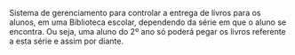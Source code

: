 Sistema de gerenciamento para controlar a entrega de livros para os alunos, em uma Biblioteca escolar, dependendo da série em que o aluno se encontra. Ou seja, uma aluno do 2º ano só poderá pegar os livros referente a esta série e assim por diante.